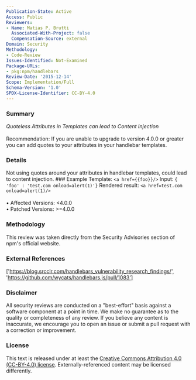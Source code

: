 ```yaml
---
Publication-State: Active
Access: Public
Reviewers:
- Name: Matias P. Brutti
  Associated-With-Project: false
  Compensation-Source: external
Domain: Security
Methodology:
- Code-Review
Issues-Identified: Not-Examined
Package-URLs:
- pkg:npm/handlebars
Review-Date: '2015-12-14'
Scope: Implementation/Full
Schema-Version: '1.0'
SPDX-License-Identifier: CC-BY-4.0
---
```

### Summary
*Quoteless Attributes in Templates can lead to Content Injection*<br><br>Recommendation: If you are unable to upgrade to version 4.0.0 or greater you can add quotes to your attributes in your handlebar templates.
### Details
Not using quotes around your attributes in handlebar templates, could lead to content injection.  ### Example Template: ```<a href={{foo}}/>```  Input: ```{ 'foo' : 'test.com onload=alert(1)'}```  Rendered result: ```<a href=test.com onload=alert(1)/>```
<br><br>• Affected Versions: <4.0.0
<br>• Patched Versions: >=4.0.0
### Methodology
This review was taken directly from the Security Advisories section of npm's official website.
### External References
['https://blog.srcclr.com/handlebars_vulnerability_research_findings/', 'https://github.com/wycats/handlebars.js/pull/1083']
### Disclaimer
All security reviews are conducted on a "best-effort" basis against a software component at a point in time. We make no guarantee as to the quality or completeness of any review. If you believe any content is inaccurate, we encourage you to open an issue or submit a pull request with a correction or improvement.
### License
This text is released under at least the [Creative Commons Attribution 4.0 (CC-BY-4.0) license](https://creativecommons.org/licenses/by/4.0/legalcode.txt). Externally-referenced content may be licensed differently.
